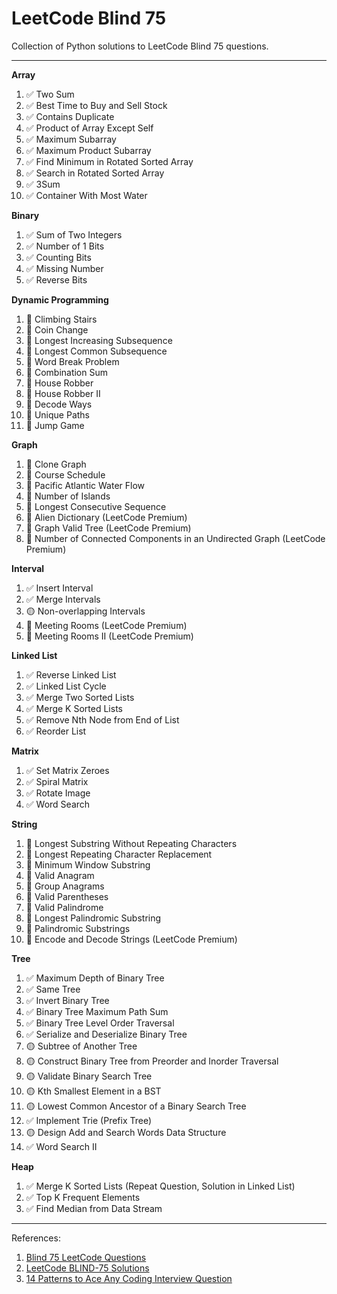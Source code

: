 # LeetCode Blind 75

Collection of Python solutions to LeetCode Blind 75 questions.

---

**Array**

1. ✅ Two Sum
2. ✅ Best Time to Buy and Sell Stock
3. ✅ Contains Duplicate
4. ✅ Product of Array Except Self
5. ✅ Maximum Subarray
6. ✅ Maximum Product Subarray
7. ✅ Find Minimum in Rotated Sorted Array
8. ✅ Search in Rotated Sorted Array
9. ✅ 3Sum
10. ✅ Container With Most Water

**Binary**

1. ✅ Sum of Two Integers
2. ✅ Number of 1 Bits
3. ✅ Counting Bits
4. ✅ Missing Number
5. ✅ Reverse Bits

**Dynamic Programming**

1. 🔴 Climbing Stairs
2. 🔴 Coin Change
3. 🔴 Longest Increasing Subsequence
4. 🔴 Longest Common Subsequence
5. 🔴 Word Break Problem
6. 🔴 Combination Sum
7. 🔴 House Robber
8. 🔴 House Robber II
9. 🔴 Decode Ways
10. 🔴 Unique Paths
11. 🔴 Jump Game

**Graph**

1. 🔴 Clone Graph
2. 🔴 Course Schedule
3. 🔴 Pacific Atlantic Water Flow
4. 🔴 Number of Islands
5. 🔴 Longest Consecutive Sequence
6. 🔴 Alien Dictionary (LeetCode Premium)
7. 🔴 Graph Valid Tree (LeetCode Premium)
8. 🔴 Number of Connected Components in an Undirected Graph (LeetCode Premium)

**Interval**

1. ✅ Insert Interval
2. ✅ Merge Intervals
3. 🟡 Non-overlapping Intervals
4. 🔴 Meeting Rooms (LeetCode Premium)
5. 🔴 Meeting Rooms II (LeetCode Premium)

**Linked List**

1. ✅ Reverse Linked List
2. ✅ Linked List Cycle
3. ✅ Merge Two Sorted Lists
4. ✅ Merge K Sorted Lists
5. ✅ Remove Nth Node from End of List
6. ✅ Reorder List

**Matrix**

1. ✅ Set Matrix Zeroes
2. ✅ Spiral Matrix
3. ✅ Rotate Image
4. ✅ Word Search

**String**

1. 🔴 Longest Substring Without Repeating Characters
2. 🔴 Longest Repeating Character Replacement
3. 🔴 Minimum Window Substring
4. 🔴 Valid Anagram
5. 🔴 Group Anagrams
6. 🔴 Valid Parentheses
7. 🔴 Valid Palindrome
8. 🔴 Longest Palindromic Substring
9. 🔴 Palindromic Substrings
10. 🔴 Encode and Decode Strings (LeetCode Premium)

**Tree**

1. ✅ Maximum Depth of Binary Tree
2. ✅ Same Tree
3. ✅ Invert Binary Tree
4. ✅ Binary Tree Maximum Path Sum
5. ✅ Binary Tree Level Order Traversal
6. ✅ Serialize and Deserialize Binary Tree
7. 🟡 Subtree of Another Tree
8. 🟡 Construct Binary Tree from Preorder and Inorder Traversal
9. 🟡 Validate Binary Search Tree
10. 🟡 Kth Smallest Element in a BST
11. 🟡 Lowest Common Ancestor of a Binary Search Tree
12. ✅ Implement Trie (Prefix Tree)
13. 🟡 Design Add and Search Words Data Structure
14. ✅ Word Search II

**Heap**

1. ✅ Merge K Sorted Lists (Repeat Question, Solution in Linked List)
2. ✅ Top K Frequent Elements
3. ✅ Find Median from Data Stream

---

References:

1. [Blind 75 LeetCode Questions](https://leetcode.com/discuss/general-discussion/460599/blind-75-leetcode-questions)
2. [LeetCode BLIND-75 Solutions](https://youtube.com/playlist?list=PLot-Xpze53ldVwtstag2TL4HQhAnC8ATf&si=voYfyCjt6oXgk7J8)
3. [14 Patterns to Ace Any Coding Interview Question](https://hackernoon.com/14-patterns-to-ace-any-coding-interview-question-c5bb3357f6ed)
